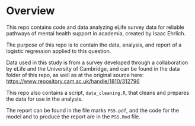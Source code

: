 # Overview

This repo contains code and data analyzing eLife survey data for reliable pathways of mental health support in academia, created by Isaac Ehrlich.

The purpose of this repo is to contain the data, analysis, and report of a logistic regression applied to this question.
 
Data used in this study is from a survey developed through a collaboration by eLife and the University of Cambridge, and can be found in the data folder of this repo, as well as at the original source here: https://www.repository.cam.ac.uk/handle/1810/312796 

This repo also contains a script, `data_cleaning.R`, that cleans and prepares the data for use in the analysis.

The report can be found in the file marks `PS5.pdf`, and the code for the model and to produce the report are in the `PS5.Rmd` file.






